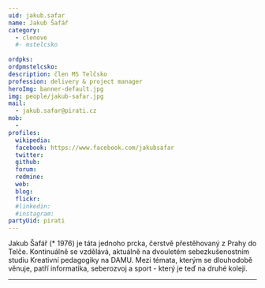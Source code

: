 ```yaml
---
uid: jakub.safar
name: Jakub Šafář
category:
  - clenove
  #- mstelcsko
  
ordpks: 
ordpmstelcsko: 
description: člen MS Telčsko
profession: delivery & project manager
heroImg: banner-default.jpg
img: people/jakub-safar.jpg
mail:
  - jakub.safar@pirati.cz
mob:
  - 
profiles:
  wikipedia:
  facebook: https://www.facebook.com/jakubsafar
  twitter:
  github:
  forum:
  redmine:
  web:
  blog:
  flickr:
  #linkedin:
  #instagram:  
partyUid: pirati
---
```

Jakub Šafář (* 1976) je táta jednoho prcka, čerstvě přestěhovaný z Prahy do Telče. Kontinuálně se vzdělává, aktuálně na dvouletém sebezkušenostním studiu Kreativní pedagogiky na DAMU. Mezi témata, kterým se dlouhodobě věnuje, patří informatika, seberozvoj a sport - který je teď na druhé koleji.

---
